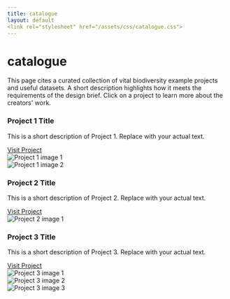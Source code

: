 ```yaml
---
title: catalogue
layout: default
<link rel="stylesheet" href="/assets/css/catalogue.css">
---
```


# catalogue

<p>This page cites a curated collection of vital biodiversity example projects and useful datasets. A short description highlights how it meets the requirements of the design brief. Click on a project to learn more about the creators' work.</p>

<div class="catalogue-grid">

  <!-- Project Card 1 -->
  <div class="catalogue-card">
    <div class="catalogue-content">
      <h3>Project 1 Title</h3>
      <p>This is a short description of Project 1. Replace with your actual text.</p>
      <a href="https://example.com" target="_blank" class="catalogue-link">Visit Project</a>
    </div>
   <div class="catalogue-images">
  <div class="catalogue-image-wrapper">
    <img src="/assets/catalogue/project1-1.jpg" alt="Project 1 image 1">
  </div>
  <div class="catalogue-image-wrapper">
    <img src="/assets/catalogue/project1-2.jpg" alt="Project 1 image 2">
  </div>
</div>

  <!-- Project Card 2 -->
  <div class="catalogue-card">
    <div class="catalogue-content">
      <h3>Project 2 Title</h3>
      <p>This is a short description of Project 2. Replace with your actual text.</p>
      <a href="https://example.com" target="_blank" class="catalogue-link">Visit Project</a>
    </div>
    <div class="catalogue-images">
  <div class="catalogue-image-wrapper">
    <img src="/assets/catalogue/project2-1.jpg" alt="Project 2 image 1">
  </div>
</div>

  <!-- Project Card 3 -->
  <div class="catalogue-card">
    <div class="catalogue-content">
      <h3>Project 3 Title</h3>
      <p>This is a short description of Project 3. Replace with your actual text.</p>
      <a href="https://example.com" target="_blank" class="catalogue-link">Visit Project</a>
    </div>
    <div class="catalogue-images">
  <div class="catalogue-image-wrapper">
    <img src="/assets/catalogue/project3-1.jpg" alt="Project 3 image 1">
  </div>
  <div class="catalogue-image-wrapper">
    <img src="/assets/catalogue/project3-2.jpg" alt="Project 3 image 2">
  </div>
      <div class="catalogue-image-wrapper">
    <img src="/assets/catalogue/project3-3.jpg" alt="Project 3 image 3">
  </div>
</div>
  </div>

  <!-- Repeat up to 10 projects -->
</div>
